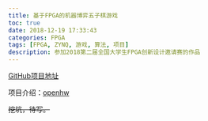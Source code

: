 ```yaml
---
title: 基于FPGA的机器博弈五子棋游戏
toc: true
date: 2018-12-19 17:33:43
categories: FPGA
tags: [FPGA, ZYNQ, 游戏, 算法, 项目]
description: 参加2018第二届全国大学生FPGA创新设计邀请赛的作品
---
```


<!--more-->

[GitHub项目地址](https://github.com/Starrynightzyq/ZYNQ-PYNQ-Z2-Gobang)

项目介绍：[openhw](http://www.openhw.org/newsinfo/276533.html?templateId=80809)

~~挖坑，待写。~~

